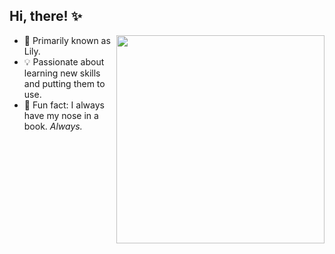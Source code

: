 ## Hi, there! ✨

<img align= "right" width ="333" height="333" src="https://cdna.artstation.com/p/assets/images/images/035/693/656/original/gwyneth-balucio-hello-world.gif?1615642877">

- 🌸 Primarily known as Lily.
- 💡 Passionate about learning new skills and putting them to use.
- 🩷 Fun fact: I always have my nose in a book. *Always.*

<!---
liviadfsilva/liviadfsilva is a ✨ special ✨ repository because its `README.md` (this file) appears on your GitHub profile.
You can click the Preview link to take a look at your changes.
--->
